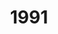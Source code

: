---
title: '1991'
indice: 0.34574514204261825
countries:
- title: Australia
  code: AUS
  indice: 0.40004102312821255
- title: Austria
  code: AUT
  indice: 0.33453556857377714
- title: Denmark
  code: DNK
  indice: 0.3861041541791899
- title: Finland
  code: FIN
  indice: 0.3532188377619356
- title: France
  code: FRA
  indice: 0.4017837675898776
- title: Germany
  code: DEU
  indice: 0.3536321852212333
- title: Italy
  code: ITA
  indice: 0.3613307196696691
- title: Korea
  code: KOR
  indice: 0.2897484435725019
- title: Netherlands
  code: NLD
  indice: 0.3816739676306001
- title: New Zealand
  code: NZL
  indice: 0.38718462308847873
- title: Norway
  code: NOR
  indice: 0.36391406558528294
- title: Sweden
  code: SWE
  indice: 0.3737093074969683
- title: Switzerland
  code: CHE
  indice: 0.21177459127629802
- title: United Kingdom
  code: GBR
  indice: 0.4141376710502525
- title: China
  code: CHN
  indice: 0.22491173620475846
- title: Costa Rica
  code: CRI
  indice: 0.29422161065285557
---